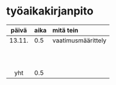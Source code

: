 # työaikakirjanpito

| päivä  | aika | mitä tein          |
| :----: | :--- | :----------------- |
| 13.11. | 0.5  | vaatimusmäärittely |
|        |      |                    |
|        |      |                    |
|        |      |                    |
|        |      |                    |
|        |      |                    |
|        |      |                    |
|        |      |                    |
|        |      |                    |
|        |      |                    |
|        |      |                    |
|  yht   | 0.5  |                    |
